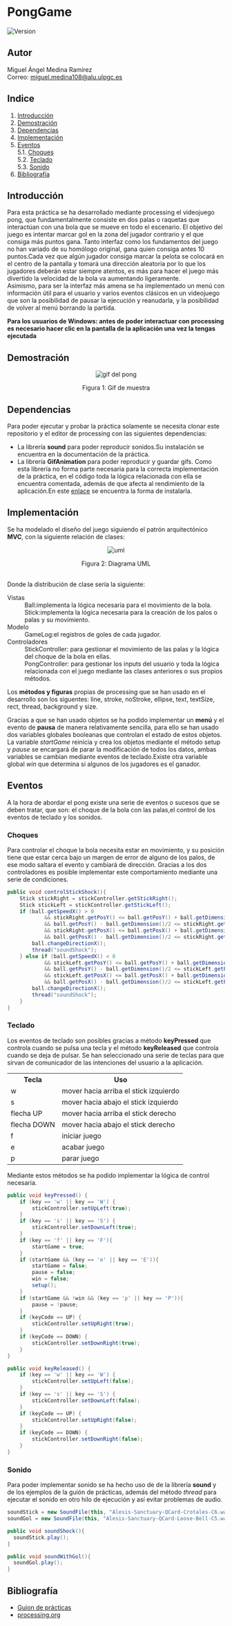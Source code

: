 # PongGame
![Version](https://img.shields.io/badge/version-1.0-brightgreen.svg?style=flat-square)

## Autor
Miguel Ángel Medina Ramírez <br>
Correo: miguel.medina108@alu.ulpgc.es

## Indice
1. [Introducción](#introducción)
2. [Demostración](#demostración)
3. [Dependencias](#dependencias)
4. [Implementación](#implementación)
5. [Eventos](#eventos)<br>
 5.1. [Choques](#choques)<br>
 5.2. [Teclado](#teclado)<br>
 5.3. [Sonido](#sonido)<br>
6. [Bibliografía](#bibliografía)

## Introducción
Para esta práctica se ha desarrollado mediante processing el videojuego pong, que fundamentalmente consiste en dos palas o raquetas que interactúan con una bola que se mueve en todo el escenario. El objetivo del juego es intentar marcar gol en la zona del jugador contrario y el que consiga más puntos gana. Tanto interfaz como los fundamentos del juego no han variado de su homólogo original, gana quien consiga antes 10 puntos.Cada vez que algún jugador consiga marcar la pelota se colocará en el centro de la pantalla y tomará una dirección aleatoria por lo que los jugadores deberán estar siempre atentos, es más para hacer el juego más divertido la velocidad de la bola va aumentando ligeramente.
<br>
Asimismo, para ser la interfaz más amena se ha implementado un menú con información útil para el usuario y varios eventos clásicos en un videojuego que son la posibilidad de pausar la ejecución y reanudarla, y la posibilidad de volver al menú borrando la partida.

**Para los usuarios de Windows: antes de poder interactuar con processing es necesario hacer clic en la pantalla de la aplicación una vez la tengas ejecutada**


## Demostración
<p align="center">
  <img src="animacion.gif" alt="gif del pong">
</p>
<p align="center">
  Figura 1: Gif de muestra
</p>

## Dependencias
Para poder ejecutar y probar la práctica solamente se necesita clonar este repositorio y el editor de processing con las siguientes dependencias:
- La librería **sound** para poder reproducir sonidos.Su instalación se encuentra en la documentación de la práctica.
- La librería **GifAnimation** para poder reproducir y guardar gifs. Como esta librería no forma parte necesaria para la correcta implementación de la práctica, en el código toda la lógica relacionada con ella se encuentra comentada, además de que afecta al rendimiento de la aplicación.En este [enlace](https://github.com/extrapixel/gif-animation) se encuentra la forma de instalarla.

## Implementación
Se ha modelado el diseño del juego siguiendo el patrón arquitectónico **MVC**, con la siguiente relación de clases:
<p align="center">
  <img src="diagrama.png" alt="uml">
</p>
<p align="center">
  Figura 2: Diagrama UML
</p>
<br>
Donde la distribución de clase sería la siguiente:

<dl>
  <dt>Vistas</dt>
    <dd>Ball:implementa la lógica necesaria para el movimiento de la bola.</dd>
    <dd>Stick:implementa la lógica necesaria para la creación de los palos o palas y su movimiento.</dd>
  <dt>Modelo</dt>
    <dd>GameLog:el registros de goles de cada jugador.</dd>
  <dt>Controladores</dt>
    <dd>StickController: para gestionar el movimiento de las palas y la lógica del choque de la bola en ellas.</dd>
    <dd>PongController: para gestionar los inputs del usuario y toda la lógica relacionada con el juego mediante las clases   anteriores o sus propios métodos.</dd>
</dl>

Los **métodos y figuras** propias de processing que se han usado en el desarrollo son los siguentes: line, stroke, noStroke, ellipse, text, textSize, rect, thread, background y size.

Gracias a que se han usado objetos se ha podido implementar un **menú** y el evento de **pausa** de manera relativamente sencilla, para ello se han usado dos variables globales booleanas que controlan el estado de estos objetos. La variable *startGame* reinicia y crea los objetos mediante el método setup y *pause* se encargará de parar la modificación de todos los datos, ambas variables se cambian mediante eventos de teclado.Existe otra variable global *win* que determina si algunos de los jugadores es el ganador.

## Eventos
A la hora de abordar el pong existe una serie de eventos o sucesos que se deben tratar, que son: el choque de la bola con las palas,el control de los eventos de teclado y los sonidos.

### Choques
Para controlar el choque la bola necesita estar en movimiento, y su posición tiene que estar cerca bajo un margen de error de alguno de los palos, de ese modo saltara el evento y cambiará de dirección. Gracias a los dos controladores es posible implementar este comportamiento mediante una serie de condiciones.
```java
public void controlStickShock(){
    Stick stickRight = stickController.getStickRight();
    Stick stickLeft = stickController.getStickLeft();
    if (ball.getSpeedX() > 0
            && stickRight.getPosY() <= ball.getPosY() + ball.getDimension()/2
            && ball.getPosY() - ball.getDimension()/2 <= stickRight.getPosY() + stickRight.getStickHeight()
            && stickRight.getPosX() <= ball.getPosX() + ball.getDimension()/2
            && ball.getPosX() - ball.getDimension()/2 <= stickRight.getPosX() + stickRight.getStickWidth() ){
        ball.changeDirectionX();
        thread("soundShock");
    } else if (ball.getSpeedX() < 0
            && stickLeft.getPosY() <= ball.getPosY() + ball.getDimension()/2
            && ball.getPosY() - ball.getDimension()/2 <= stickLeft.getPosY() + stickLeft.getStickHeight()
            && stickLeft.getPosX() <= ball.getPosX() + ball.getDimension()/2
            && ball.getPosX() - ball.getDimension()/2 <= stickLeft.getPosX() + stickLeft.getStickWidth() ){
        ball.changeDirectionX();
        thread("soundShock");
    }
}
```


### Teclado
Los eventos de teclado son posibles gracias a método **keyPressed** que controla cuando se pulsa una tecla y el método **keyReleased** que controla cuando se deja de pulsar. Se han seleccionado una serie de teclas para que sirvan de comunicador de las intenciones del usuario a la aplicación.

<table style="width:100%">
  <tr>
    <th>Tecla</th>
    <th>Uso</th>
  </tr>
  <tr>
    <td>w</td>
    <td>mover hacia arriba el stick izquierdo</td>
  </tr>
  <tr>
    <td>s</td>
    <td>mover hacia abajo el stick izquierdo</td>
  </tr>
  <tr>
    <td>flecha UP</td>
    <td>mover hacia arriba el stick derecho</td>
  </tr>
  <tr>
    <td>flecha DOWN</td>
    <td>mover hacia abajo el stick derecho</td>
  </tr>
  <tr>
    <td>f</td>
    <td>iniciar juego</td>
  </tr>
  <tr>
    <td>e</td>
    <td>acabar juego</td>
  </tr>
  <tr>
    <td>p</td>
    <td>parar juego</td>
  </tr>
</table>

Mediante estos métodos se ha podido implementar la lógica de control necesaria.

```java
public void keyPressed() {
    if (key == 'w' || key == 'W') {
        stickController.setUpLeft(true);
    }
    if (key == 's' || key == 'S') {
        stickController.setDownLeft(true);
    }
    if (key == 'f' || key == 'F'){
        startGame = true;
    }
    if (startGame && (key == 'e' || key == 'E')){
        startGame = false;
        pause = false;
        win = false; 
        setup();
    }
    if (startGame && !win && (key == 'p' || key == 'P')){
        pause = !pause;
    }
    if (keyCode == UP) {
        stickController.setUpRight(true);
    }
    if (keyCode == DOWN) {
        stickController.setDownRight(true);
    }
}

public void keyReleased() {
    if (key == 'w' || key == 'W') {
        stickController.setUpLeft(false);
    }
    if (key == 's' || key == 'S') {
        stickController.setDownLeft(false);
    }
    if (keyCode == UP) {
        stickController.setUpRight(false);
    }
    if (keyCode == DOWN) {
        stickController.setDownRight(false);
    }
}
```

### Sonido
Para poder implementar sonido se ha hecho uso de de la librería **sound** y de los ejemplos de la guión de prácticas, además del método *thread* para ejecutar el sonido en otro hilo de ejecución y así evitar problemas de audio.

```java
soundStick = new SoundFile(this, "Alesis-Sanctuary-QCard-Crotales-C6.wav");
soundGol = new SoundFile(this, "Alesis-Sanctuary-QCard-Loose-Bell-C5.wav");

public void soundShock(){
  soundStick.play(); 
}

public void soundWithGol(){
  soundGol.play();
}
```

## Bibliografía
* [Guion de prácticas](https://cv-aep.ulpgc.es/cv/ulpgctp20/pluginfile.php/126724/mod_resource/content/22/CIU_Pr_cticas.pdf)
* [processing.org](https://processing.org/)
